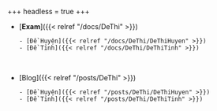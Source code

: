+++
headless = true
+++

- [**Exam**]({{< relref "/docs/DeThi" >}})

      - [Đề Huyện]({{< relref "/docs/DeThi/DeThiHuyen" >}})
      - [Đề Tỉnh]({{< relref "/docs/DeThi/DeThiTinh" >}})

<br />

- [Blog]({{< relref "/posts/DeThi" >}})

      - [Đề Huyện]({{< relref "/posts/DeThi/DeThiHuyen" >}})
      - [Đề Tỉnh]({{< relref "/posts/DeThi/DeThiTinh" >}})
